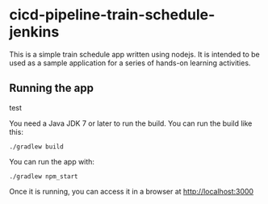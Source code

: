 # cicd-pipeline-train-schedule-jenkins

This is a simple train schedule app written using nodejs. It is intended to be used as a sample application for a series of hands-on learning activities.

## Running the app

test

You need a Java JDK 7 or later to run the build. You can run the build like this:

    ./gradlew build

You can run the app with:

    ./gradlew npm_start

Once it is running, you can access it in a browser at [http://localhost:3000](http://localhost:3000)
